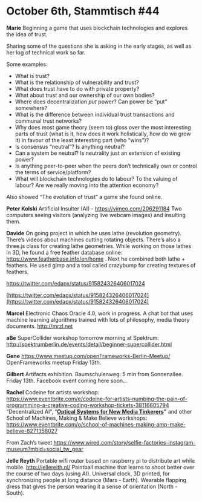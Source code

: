 # **October 6th, Stammtisch #44**

**Marie**
Beginning a game that uses blockchain technologies and explores the idea of trust. 

Sharing some of the questions she is asking in the early stages, as well as her log of technical work so far.

Some examples:


- What is trust? 
- What is the relationship of vulnerability and trust? 
- What does trust have to do with private property? 
- What about trust and our ownership of our own bodies?
- Where does decentralization *put* power? Can power be “put” somewhere?
- What is the difference between individual trust transactions and communal trust networks?
- Why does most game theory (seem to) gloss over the most interesting parts of trust (what is it, how does it work holistically, how do we grow it) in favour of the least interesting part (who “wins”)?
- Is consensus “neutral”? Is anything neutral?
- Can a system be neutral? Is neutrality just an extension of existing power?
- Is anything peer-to-peer when the peers don’t technically own or control the terms of service/platform?
- What will blockchain technologies do to labour? To the valuing of labour? Are we really moving into the attention economy?

Also showed “The evolution of trust” a game she found online.

**Peter Kolski**
Artificial Insulter (AI) - https://vimeo.com/206291184
Two computers seeing visitors (analyzing live webcam images) and insulting them.

**Davide**
On going project in which he uses lathe (revolution geometry). There’s videos about machines cutting rotating objects. There’s also a three.js class for creating lathe geometries. While working on those lathes in 3D, he found a free feather database online: https://www.featherbase.info/en/home . Next he combined both lathe + feathers.
He used gimp and a tool called crazybump for creating textures of feathers.

https://twitter.com/edapx/status/915824326406017024


[https://twitter.com/edapx/status/915824326406017024](https://twitter.com/edapx/status/915824326406017024)

**Marcel**
Electronic Chaos Oracle 4.0, work in progress. A chat bot that uses machine learning algorithms trained with lots of philosophy, media theory documents. http://mrzl.net

**aBe**
SuperCollider workshop tomorrow morning at Spektrum: http://spektrumberlin.de/events/detail/beginner-supercollider.html 

**Gene**
https://www.meetup.com/openFrameworks-Berlin-Meetup/ OpenFrameworks meetup Friday 13th.

**Gilbert**
Artifacts exhibition. Baumschulenweg. 5 min from Sonnenallee. Friday 13th. Facebook event coming here soon…

**Rachel**
Codeine for artists workshop: https://www.eventbrite.com/e/codeine-for-artists-numbing-the-pain-of-programming-a-creative-coding-workshop-tickets-38116605794
“Decentralized AI”, “[**Optical Systems for New Media Tinkerers**](https://www.eventbrite.com/e/optical-systems-for-new-media-tinkerers-tickets-38145613557)**”** and other School of Machines, Making & Make Believe workshops: https://www.eventbrite.com/o/school-of-machines-making-amp-make-believe-8271358027

From Zach’s tweet
https://www.wired.com/story/selfie-factories-instagram-museum?mbid=social_tw_gear

**Jelle Reyth**
Portable wifi router based on raspberry pi to distribute art while mobile.
http://jellereith.nl/ Paintball machine that learns to shoot better over the course of two days (using AI).
Universal clock, 3D printed, for synchronizing people at long distance (Mars - Earth).
Wearable flapping dress that gives the person wearing it a sense of orientation (North - South).


